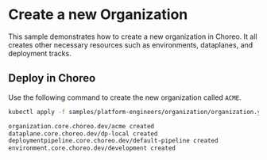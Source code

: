 # Create a new Organization
This sample demonstrates how to create a new organization in Choreo. It all creates other necessary resources such as environments, dataplanes, and deployment tracks.

## Deploy in Choreo
Use the following command to create the new organization called `ACME`.

```bash
kubectl apply -f samples/platform-engineers/organization/organization.yaml
``` 

```bash
organization.core.choreo.dev/acme created
dataplane.core.choreo.dev/dp-local created
deploymentpipeline.core.choreo.dev/default-pipeline created
environment.core.choreo.dev/development created
```